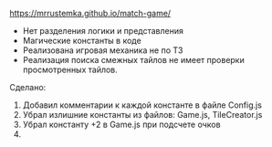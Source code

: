 https://mrrustemka.github.io/match-game/

- Нет разделения логики и представления
- Магические константы в коде
- Реализована игровая механика не по ТЗ
- Реализация поиска смежных тайлов не имеет проверки просмотренных тайлов.

Сделано:
1) Добавил комментарии к каждой константе в файле Config.js
2) Убрал излишние константы из файлов: Game.js, TileCreator.js
3) Убрал константу +2 в Game.js при подсчете очков
4)